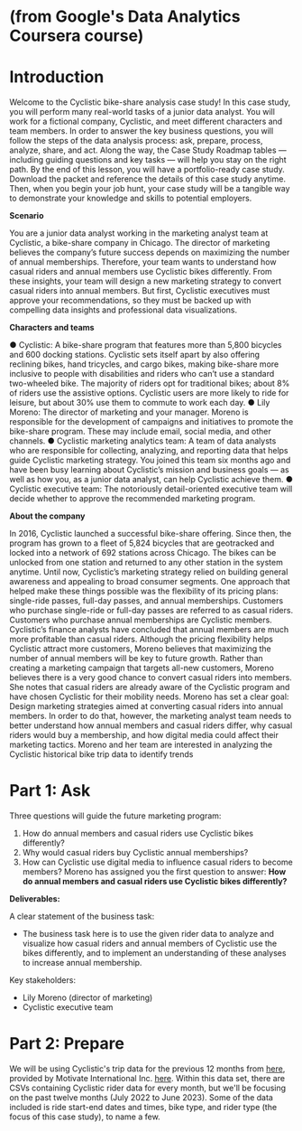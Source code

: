 # (from Google's Data Analytics Coursera course)

# **Introduction**

Welcome to the Cyclistic bike-share analysis case study! In this case study, you will perform many real-world tasks of a junior
data analyst. You will work for a fictional company, Cyclistic, and meet different characters and team members. In order to
answer the key business questions, you will follow the steps of the data analysis process: ask, prepare, process, analyze,
share, and act. Along the way, the Case Study Roadmap tables — including guiding questions and key tasks — will help you
stay on the right path.
By the end of this lesson, you will have a portfolio-ready case study. Download the packet and reference the details of this
case study anytime. Then, when you begin your job hunt, your case study will be a tangible way to demonstrate your
knowledge and skills to potential employers.

**Scenario**

You are a junior data analyst working in the marketing analyst team at Cyclistic, a bike-share company in Chicago. The director
of marketing believes the company’s future success depends on maximizing the number of annual memberships. Therefore,
your team wants to understand how casual riders and annual members use Cyclistic bikes differently. From these insights,
your team will design a new marketing strategy to convert casual riders into annual members. But first, Cyclistic executives
must approve your recommendations, so they must be backed up with compelling data insights and professional data
visualizations.

**Characters and teams**

● Cyclistic: A bike-share program that features more than 5,800 bicycles and 600 docking stations. Cyclistic sets itself
apart by also offering reclining bikes, hand tricycles, and cargo bikes, making bike-share more inclusive to people with
disabilities and riders who can’t use a standard two-wheeled bike. The majority of riders opt for traditional bikes; about
8% of riders use the assistive options. Cyclistic users are more likely to ride for leisure, but about 30% use them to
commute to work each day.
● Lily Moreno: The director of marketing and your manager. Moreno is responsible for the development of campaigns
and initiatives to promote the bike-share program. These may include email, social media, and other channels.
● Cyclistic marketing analytics team: A team of data analysts who are responsible for collecting, analyzing, and
reporting data that helps guide Cyclistic marketing strategy. You joined this team six months ago and have been busy
learning about Cyclistic’s mission and business goals — as well as how you, as a junior data analyst, can help Cyclistic
achieve them.
● Cyclistic executive team: The notoriously detail-oriented executive team will decide whether to approve the
recommended marketing program.

**About the company**

In 2016, Cyclistic launched a successful bike-share offering. Since then, the program has grown to a fleet of 5,824 bicycles that
are geotracked and locked into a network of 692 stations across Chicago. The bikes can be unlocked from one station and
returned to any other station in the system anytime.
Until now, Cyclistic’s marketing strategy relied on building general awareness and appealing to broad consumer segments.
One approach that helped make these things possible was the flexibility of its pricing plans: single-ride passes, full-day passes,
and annual memberships. Customers who purchase single-ride or full-day passes are referred to as casual riders. Customers
who purchase annual memberships are Cyclistic members.
Cyclistic’s finance analysts have concluded that annual members are much more profitable than casual riders. Although the
pricing flexibility helps Cyclistic attract more customers, Moreno believes that maximizing the number of annual members will
be key to future growth. Rather than creating a marketing campaign that targets all-new customers, Moreno believes there is a
very good chance to convert casual riders into members. She notes that casual riders are already aware of the Cyclistic
program and have chosen Cyclistic for their mobility needs.
Moreno has set a clear goal: Design marketing strategies aimed at converting casual riders into annual members. In order to
do that, however, the marketing analyst team needs to better understand how annual members and casual riders differ, why
casual riders would buy a membership, and how digital media could affect their marketing tactics. Moreno and her team are
interested in analyzing the Cyclistic historical bike trip data to identify trends

# **Part 1: Ask**

Three questions will guide the future marketing program:
1. How do annual members and casual riders use Cyclistic bikes differently?
2. Why would casual riders buy Cyclistic annual memberships?
3. How can Cyclistic use digital media to influence casual riders to become members?
Moreno has assigned you the first question to answer: **How do annual members and casual riders use Cyclistic bikes
differently?**

**Deliverables:**

A clear statement of the business task:
- The business task here is to use the given rider data to analyze and visualize how casual riders and annual members of Cyclistic use the bikes differently, and to implement an understanding of these analyses to increase annual membership.

Key stakeholders:
- Lily Moreno (director of marketing)
- Cyclistic executive team


# **Part 2: Prepare**
We will be using Cyclistic's trip data for the previous 12 months from [here](https://divvy-tripdata.s3.amazonaws.com/index.html), provided by Motivate International Inc. [here](https://www.divvybikes.com/data-license-agreement). Within this data set, there are CSVs containing Cyclistic rider data for every month, but we'll be focusing on the past twelve months (July 2022 to June 2023). Some of the data included is ride start-end dates and times, bike type, and rider type (the focus of this case study), to name a few. 
